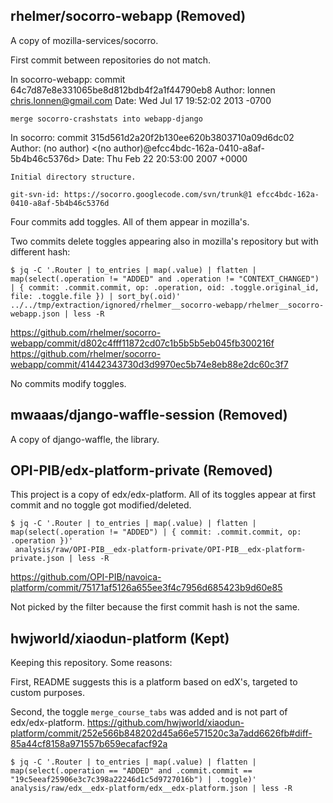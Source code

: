 ## rhelmer/socorro-webapp (Removed)

A copy of mozilla-services/socorro.

First commit between repositories do not match.

In socorro-webapp:
commit 64c7d87e8e331065be8d812bdb4f2a1f44790eb8
Author: lonnen <chris.lonnen@gmail.com>
Date:   Wed Jul 17 19:52:02 2013 -0700

    merge socorro-crashstats into webapp-django

In socorro:
commit 315d561d2a20f2b130ee620b3803710a09d6dc02
Author: (no author) <(no author)@efcc4bdc-162a-0410-a8af-5b4b46c5376d>
Date:   Thu Feb 22 20:53:00 2007 +0000

    Initial directory structure.

    git-svn-id: https://socorro.googlecode.com/svn/trunk@1 efcc4bdc-162a-0410-a8af-5b4b46c5376d

Four commits add toggles. All of them appear in mozilla's.

Two commits delete toggles appearing also in mozilla's repository but with different hash:

```
$ jq -C '.Router | to_entries | map(.value) | flatten | map(select(.operation != "ADDED" and .operation != "CONTEXT_CHANGED") | { commit: .commit.commit, op: .operation, oid: .toggle.original_id, file: .toggle.file }) | sort_by(.oid)' ../../tmp/extraction/ignored/rhelmer__socorro-webapp/rhelmer__socorro-webapp.json | less -R
```

https://github.com/rhelmer/socorro-webapp/commit/d802c4fff11872cd07c1b5b5b5eb045fb300216f
https://github.com/rhelmer/socorro-webapp/commit/41442343730d3d9970ec5b74e8eb88e2dc60c3f7

No commits modify toggles.

## mwaaas/django-waffle-session (Removed)

A copy of django-waffle, the library.



## OPI-PIB/edx-platform-private (Removed)

This project is a copy of edx/edx-platform. All of its toggles appear at first commit and no toggle got modified/deleted.

```
$ jq -C '.Router | to_entries | map(.value) | flatten | map(select(.operation != "ADDED") | { commit: .commit.commit, op: .operation })'
 analysis/raw/OPI-PIB__edx-platform-private/OPI-PIB__edx-platform-private.json | less -R
```

https://github.com/OPI-PIB/navoica-platform/commit/75171af5126a655ee3f4c7956d685423b9d60e85

Not picked by the filter because the first commit hash is not the same.


## hwjworld/xiaodun-platform (Kept)

Keeping this repository. Some reasons:

First, README suggests this is a platform based on edX's, targeted to custom purposes.

Second, the toggle `merge_course_tabs` was added and is not part of edx/edx-platform.
https://github.com/hwjworld/xiaodun-platform/commit/252e566b848202d45a66e571520c3a7add6626fb#diff-85a44cf8158a971557b659ecafacf92a

```
$ jq -C '.Router | to_entries | map(.value) | flatten | map(select(.operation == "ADDED" and .commit.commit == "19c5eeaf25906e3c7c398a22246d1c5d9727016b") | .toggle)' analysis/raw/edx__edx-platform/edx__edx-platform.json | less -R
```
